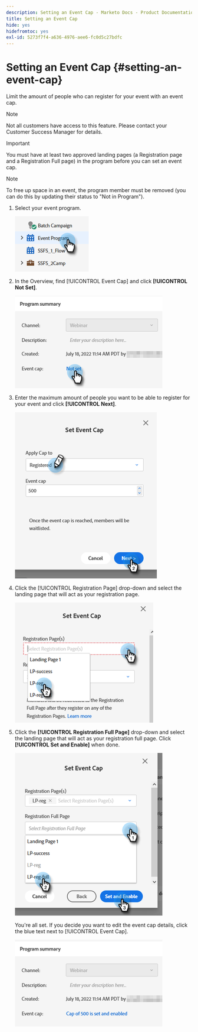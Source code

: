 ```yaml
---
description: Setting an Event Cap - Marketo Docs - Product Documentation
title: Setting an Event Cap
hide: yes
hidefromtoc: yes
exl-id: 5273f7f4-a636-4976-aee6-fc0d5c27bdfc
---
```

# Setting an Event Cap {#setting-an-event-cap}

Limit the amount of people who can register for your event with an event cap.

>[!NOTE]
>
>Not all customers have access to this feature. Please contact your Customer Success Manager for details.

>[!IMPORTANT]
>You must have at least two approved landing pages (a Registration page and a Registration Full page) in the program before you can set an event cap.

>[!NOTE]
>
>To free up space in an event, the program member must be removed (you can do this by updating their status to "Not in Program").

1. Select your event program.

   ![](assets/setting-an-event-cap-1.png)

1. In the Overview, find [!UICONTROL Event Cap] and click **[!UICONTROL Not Set]**.

   ![](assets/setting-an-event-cap-2.png)

1. Enter the maximum amount of people you want to be able to register for your event and click **[!UICONTROL Next]**.

   ![](assets/setting-an-event-cap-3.png)

1. Click the [!UICONTROL Registration Page] drop-down and select the landing page that will act as your registration page.

   ![](assets/setting-an-event-cap-4.png)

1. Click the **[!UICONTROL Registration Full Page]** drop-down and select the landing page that will act as your registration full page. Click **[!UICONTROL Set and Enable]** when done.

   ![](assets/setting-an-event-cap-5.png)

   You're all set. If you decide you want to edit the event cap details, click the blue text next to [!UICONTROL Event Cap].

   ![](assets/setting-an-event-cap-6.png)
